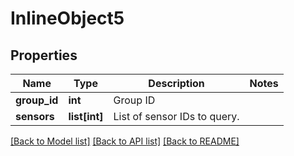 # InlineObject5

## Properties
Name | Type | Description | Notes
------------ | ------------- | ------------- | -------------
**group_id** | **int** | Group ID | 
**sensors** | **list[int]** | List of sensor IDs to query. | 

[[Back to Model list]](../README.md#documentation-for-models) [[Back to API list]](../README.md#documentation-for-api-endpoints) [[Back to README]](../README.md)


